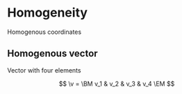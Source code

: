 # Homogeneity

Homogenous coordinates

## Homogenous vector

Vector with four elements

$$
	\v = \BM v_1 & v_2 & v_3 & v_4 \EM
$$
